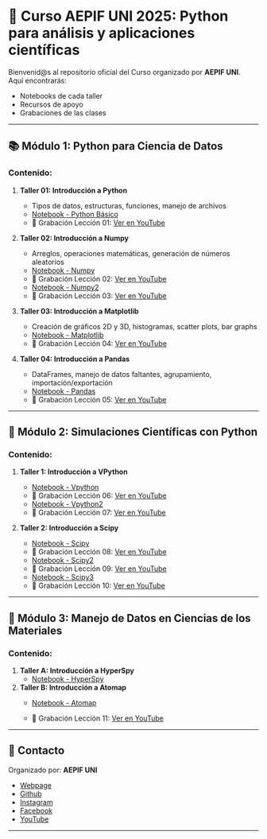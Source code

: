 # 🐍 Curso AEPIF UNI 2025: Python para análisis y aplicaciones científicas

Bienvenid@s al repositorio oficial del Curso organizado por **AEPIF UNI**.  
Aquí encontrarás:
- Notebooks de cada taller
- Recursos de apoyo
- Grabaciones de las clases

---

## 📚 Módulo 1: Python para Ciencia de Datos

### Contenido:
1. **Taller 01: Introducción a Python**
   - Tipos de datos, estructuras, funciones, manejo de archivos
   - [Notebook - Python Básico](https://github.com/aepifuni/Curso2025_PythonParaAnalisisCientifico/blob/main/M1_%20Introducci%C3%B3n%20a%20Python%20para%20ciencia%20de%20datos%201/1_IntroPy.ipynb)
   - 🎥 Grabación Lección 01: [Ver en YouTube](https://www.youtube.com/watch?v=HDvvBrR03aY)

2. **Taller 02: Introducción a Numpy**
   - Arreglos, operaciones matemáticas, generación de números aleatorios
   - [Notebook - Numpy](https://github.com/aepifuni/Curso2025_PythonParaAnalisisCientifico/blob/main/M1_%20Introducci%C3%B3n%20a%20Python%20para%20ciencia%20de%20datos%201/2_Python_Numpy__didactico.ipynb)
   - 🎥 Grabación Lección 02: [Ver en YouTube](https://www.youtube.com/watch?v=-lp5WQcUJbk)
   - [Notebook - Numpy2](https://github.com/aepifuni/Curso2025_PythonParaAnalisisCientifico/blob/main/M1_%20Introducci%C3%B3n%20a%20Python%20para%20ciencia%20de%20datos%201/2__Python_Numpy__didactico2.ipynb)
   - 🎥 Grabación Lección 03: [Ver en YouTube](https://www.youtube.com/watch?v=rfvZ2wqzq08)

3. **Taller 03: Introducción a Matplotlib**
   - Creación de gráficos 2D y 3D, histogramas, scatter plots, bar graphs
   - [Notebook - Matplotlib](https://github.com/aepifuni/Curso2025_PythonParaAnalisisCientifico/blob/main/M1_%20Introducci%C3%B3n%20a%20Python%20para%20ciencia%20de%20datos%201/3__Python_Matplotlib__didactico.ipynb)
   - 🎥 Grabación Lección 04: [Ver en YouTube](https://www.youtube.com/watch?v=4PkUykUj1o4)

4. **Taller 04: Introducción a Pandas**
   - DataFrames, manejo de datos faltantes, agrupamiento, importación/exportación
   - [Notebook - Pandas](https://github.com/aepifuni/Curso2025_PythonParaAnalisisCientifico/blob/main/M1_%20Introducci%C3%B3n%20a%20Python%20para%20ciencia%20de%20datos%201/4._Python_Pandas.ipynb)
   - 🎥 Grabación Lección 05: [Ver en YouTube](https://www.youtube.com/watch?v=0KBEEuq4sqI)

---

## 🧠 Módulo 2: Simulaciones Científicas con Python

### Contenido:
1. **Taller 1: Introducción a VPython**
   - [Notebook - Vpython](https://github.com/aepifuni/Curso2025_PythonParaAnalisisCientifico/blob/main/M2_%20Aplicaciones%20Cient%C3%ADficas%202025/1_Vpython1.ipynb)
   - 🎥 Grabación Lección 06: [Ver en YouTube](https://www.youtube.com/watch?v=QcB-10ZcJZE)
   - [Notebook - Vpython2](https://github.com/aepifuni/Curso2025_PythonParaAnalisisCientifico/blob/main/M2_%20Aplicaciones%20Cient%C3%ADficas%202025/1_Vpython2.ipynb)
   - 🎥 Grabación Lección 07: [Ver en YouTube](https://www.youtube.com/watch?v=75DmkkFVnUw)

2. **Taller 2: Introducción a Scipy**
   - [Notebook - Scipy](https://github.com/aepifuni/Curso2025_PythonParaAnalisisCientifico/blob/main/M2_%20Aplicaciones%20Cient%C3%ADficas%202025/2_Scipy1.ipynb)
   - 🎥 Grabación Lección 08: [Ver en YouTube](https://www.youtube.com/watch?v=rddRHn1Keys)
   - [Notebook - Scipy2](https://github.com/aepifuni/Curso2025_PythonParaAnalisisCientifico/blob/main/M2_%20Aplicaciones%20Cient%C3%ADficas%202025/2_Scipy2.ipynb)
   - 🎥 Grabación Lección 09: [Ver en YouTube](https://www.youtube.com/watch?v=ETcESQx7zyA)
   - [Notebook - Scipy3](https://github.com/aepifuni/Curso2025_PythonParaAnalisisCientifico/blob/main/M2_%20Aplicaciones%20Cient%C3%ADficas%202025/2_Scipy3_Procesamiento%20de%20Se%C3%B1ales.ipynb)
   - 🎥 Grabación Lección 10: [Ver en YouTube](https://www.youtube.com/watch?v=jmUGdhMDOyk)
---

## 🧪 Módulo 3: Manejo de Datos en Ciencias de los Materiales

### Contenido:
1. **Taller A: Introducción a HyperSpy**
   - [Notebook - HyperSpy](link_al_notebook_hyperspy)
2. **Taller B: Introducción a Atomap**
   - [Notebook - Atomap](link_al_notebook_atomap)

   - 🎥 Grabación Lección 11: [Ver en YouTube](link_video_taller03)

---

## 📢 Contacto

Organizado por: **AEPIF UNI**  

* [Webpage](https://sites.google.com/view/aepif/) 
* [Github](https://github.com/aepifuni/) 
* [Instagram](https://www.instagram.com/aepif.uni/) 
* [Facebook](https://www.facebook.com/AEPIFUNI)
* [YouTube](https://www.youtube.com/channel/UCtervcDQNE3TZyDkBoMEqqw) 

---

